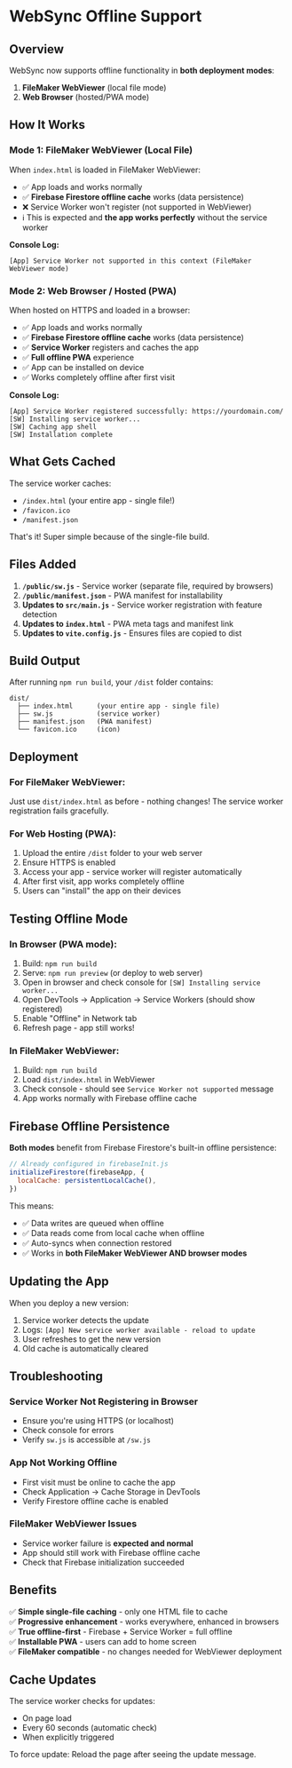 # WebSync Offline Support

## Overview

WebSync now supports offline functionality in **both deployment modes**:

1. **FileMaker WebViewer** (local file mode)
2. **Web Browser** (hosted/PWA mode)

## How It Works

### Mode 1: FileMaker WebViewer (Local File)

When `index.html` is loaded in FileMaker WebViewer:

- ✅ App loads and works normally
- ✅ **Firebase Firestore offline cache** works (data persistence)
- ❌ Service Worker won't register (not supported in WebViewer)
- ℹ️ This is expected and **the app works perfectly** without the service worker

**Console Log:**

```
[App] Service Worker not supported in this context (FileMaker WebViewer mode)
```

### Mode 2: Web Browser / Hosted (PWA)

When hosted on HTTPS and loaded in a browser:

- ✅ App loads and works normally
- ✅ **Firebase Firestore offline cache** works (data persistence)
- ✅ **Service Worker** registers and caches the app
- ✅ **Full offline PWA** experience
- ✅ App can be installed on device
- ✅ Works completely offline after first visit

**Console Log:**

```
[App] Service Worker registered successfully: https://yourdomain.com/
[SW] Installing service worker...
[SW] Caching app shell
[SW] Installation complete
```

## What Gets Cached

The service worker caches:

- `/index.html` (your entire app - single file!)
- `/favicon.ico`
- `/manifest.json`

That's it! Super simple because of the single-file build.

## Files Added

1. **`/public/sw.js`** - Service worker (separate file, required by browsers)
2. **`/public/manifest.json`** - PWA manifest for installability
3. **Updates to `src/main.js`** - Service worker registration with feature detection
4. **Updates to `index.html`** - PWA meta tags and manifest link
5. **Updates to `vite.config.js`** - Ensures files are copied to dist

## Build Output

After running `npm run build`, your `/dist` folder contains:

```
dist/
  ├── index.html      (your entire app - single file)
  ├── sw.js           (service worker)
  ├── manifest.json   (PWA manifest)
  └── favicon.ico     (icon)
```

## Deployment

### For FileMaker WebViewer:

Just use `dist/index.html` as before - nothing changes! The service worker registration fails gracefully.

### For Web Hosting (PWA):

1. Upload the entire `/dist` folder to your web server
2. Ensure HTTPS is enabled
3. Access your app - service worker will register automatically
4. After first visit, app works completely offline
5. Users can "install" the app on their devices

## Testing Offline Mode

### In Browser (PWA mode):

1. Build: `npm run build`
2. Serve: `npm run preview` (or deploy to web server)
3. Open in browser and check console for `[SW] Installing service worker...`
4. Open DevTools → Application → Service Workers (should show registered)
5. Enable "Offline" in Network tab
6. Refresh page - app still works!

### In FileMaker WebViewer:

1. Build: `npm run build`
2. Load `dist/index.html` in WebViewer
3. Check console - should see `Service Worker not supported` message
4. App works normally with Firebase offline cache

## Firebase Offline Persistence

**Both modes** benefit from Firebase Firestore's built-in offline persistence:

```javascript
// Already configured in firebaseInit.js
initializeFirestore(firebaseApp, {
  localCache: persistentLocalCache(),
})
```

This means:

- ✅ Data writes are queued when offline
- ✅ Data reads come from local cache when offline
- ✅ Auto-syncs when connection restored
- ✅ Works in **both FileMaker WebViewer AND browser modes**

## Updating the App

When you deploy a new version:

1. Service worker detects the update
2. Logs: `[App] New service worker available - reload to update`
3. User refreshes to get the new version
4. Old cache is automatically cleared

## Troubleshooting

### Service Worker Not Registering in Browser

- Ensure you're using HTTPS (or localhost)
- Check console for errors
- Verify `sw.js` is accessible at `/sw.js`

### App Not Working Offline

- First visit must be online to cache the app
- Check Application → Cache Storage in DevTools
- Verify Firestore offline cache is enabled

### FileMaker WebViewer Issues

- Service worker failure is **expected and normal**
- App should still work with Firebase offline cache
- Check that Firebase initialization succeeded

## Benefits

✅ **Simple single-file caching** - only one HTML file to cache  
✅ **Progressive enhancement** - works everywhere, enhanced in browsers  
✅ **True offline-first** - Firebase + Service Worker = full offline  
✅ **Installable PWA** - users can add to home screen  
✅ **FileMaker compatible** - no changes needed for WebViewer deployment

## Cache Updates

The service worker checks for updates:

- On page load
- Every 60 seconds (automatic check)
- When explicitly triggered

To force update: Reload the page after seeing the update message.
